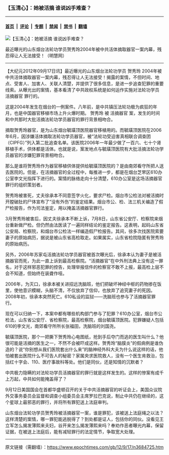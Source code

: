 ### 【玉清心】：她被活摘  谁说凶手难查？

---

#### [首页](../../../..?n3684725) &nbsp;|&nbsp; [评论](../../../../../epoch-comment?n3684725) &nbsp;|&nbsp; [专题](../../../../../epoch-special?n3684725) &nbsp;|&nbsp; [禁闻](../../../../../epoch-news?n3684725) &nbsp;|&nbsp; [禁书](../../../../../books?n3684725) &nbsp;|&nbsp; [翻墙](https://github.com/gfw-breaker/nogfw/blob/master/README.md?n3684725)


<div><img alt="【玉清心】：她被活摘  谁说凶手难查？" class="attachment-djy_600_400 size-djy_600_400 wp-post-image" src="https://i.epochtimes.com/assets/uploads/2012/09/1209170908451497.jpg"/>
<div class="caption">
 <p>
  最近曝光的山东烟台法轮功学员贺秀玲2004年被中共活体摘取器官一案内幕，残忍得让人无法接受！（明慧网）
 </p>
</div></div><hr/><div class="post_content" id="artbody" itemprop="articleBody">
 <!-- article content begin -->
 <p>
  【大纪元2012年09月17日讯】最近曝光的山东烟台法轮功学员
  <ok href="https://www.epochtimes.com/gb/tag/%E8%B4%BA%E7%A7%80%E7%8E%B2.html">
   贺秀玲
  </ok>
  2004年被中共活体摘取器官一案内幕，残忍得让人无法接受！揭露的案情，不但时间、地点、受害人、加害人、关联人清楚，并提供了很多信息，是进一步追查犯罪的重要线索。从曝光出的案情，基本看清了中共政权系统是如何运作实施对法轮功学员
  <ok href="https://www.epochtimes.com/gb/tag/%E6%B4%BB%E6%91%98%E5%99%A8%E5%AE%98.html">
   活摘器官
  </ok>
  罪行的。
 </p>
 <p>
  这是2004年发生在烟台的一例案件。八年前，是中共镇压法轮功极为疯狂的年月，也是中国器官移植市场上升火爆时期。
  <ok href="https://www.epochtimes.com/gb/tag/%E8%B4%BA%E7%A7%80%E7%8E%B2.html">
   贺秀玲
  </ok>
  被
  <ok href="https://www.epochtimes.com/gb/tag/%E6%B4%BB%E6%91%98%E5%99%A8%E5%AE%98.html">
   活摘器官
  </ok>
  案，发生的时间和中共那时大批活摘法轮功学员器官的罪行背景相吻合。
 </p>
 <p>
  摘取贺秀玲器官，是为山东烟台毓璜顶医院器官移植用的。而毓璜顶医院在2006年6月，因涉嫌活体摘取法轮功学员器官，被“法轮功受迫害真相联合调查团（CIPFG）”列入第二批追查名单。该医院2006年一年最少做了一百六、七十个肾移植手术，供体都是活体。也就是说，案发地点与毓璜顶医院有大批活摘法轮功学员器官的涉嫌犯罪背景相吻合。
 </p>
 <p>
  那么是谁将贺秀玲作为器官移植供体提供给毓璜顶医院的？是由南郊看守所把人送去医院的。但是，在活摘器官的全过程中，每推进一步，都是在烟台芝罘区610办公室李文光指挥下进行的。案情的脉络走向十分清楚，610办公室是这场活摘器官罪行的组织策划者。
 </p>
 <p>
  贺秀玲被害死，丈夫徐承本不同意签字火化，要求尸检。烟台市公检法对被活摘时开膛破肚的尸体宣布了“没有外伤”的鉴定结果。烟台市公、检、法三机关编造了假尸检报告，作为司法鉴定，用以掩盖活摘器官罪行。
 </p>
 <p>
  3月贺秀玲被害后，因丈夫徐承本不断上诉，7月8日，山东省公安厅、检察院来烟台重新做尸检。但仍然由法医读了一遍同样结论的鉴定报告。这表明，起码山东省公安局、检察院，和烟台市公检法一样编造假尸检报告。其间，徐多次找医院索要妻子的原始病历，据说是被山东省高检取走。如果属实，山东省检院隐匿有贺秀玲的原始病历。
 </p>
 <p>
  另外，2006年苏家屯活摘法轮功学员器官被首次曝光后，徐承本认为妻子是被活摘器官而死，为此一直上诉到最高检察院。“活摘器官”在中外刑法典上没有这一罪名，对于这样邪恶犯罪的控告，处理举报信件的检察官不敢不上报，最高检上层不会不知道，但始终在装聋作哑。
 </p>
 <p>
  2006年，为灭口，徐承本被关进招远洗脑班，他们把破坏神经中枢的药物掺在饭里，使他意识模糊，头脑不清，不仅放弃了信仰，也放弃了追究妻子的死因。2008年初，徐承本突然死亡。610私设的监狱——洗脑班也参与了活摘器官罪行。
 </p>
 <p>
  现在可以归纳一下，本案中都有哪些机构部门参与了犯罪？610办公室，烟台市公检法，山东省公安厅、省检察院，最高检察院，烟台毓璜顶医院。犯罪嫌疑人包括610的李文光，南郊看守所所长张福田，洗脑班的刘国尧。
 </p>
 <p>
  毓璜顶医院，那个一把撕下贺秀玲心电图纸，抢到手后夺门而逃的医生叫什么？他很可能是活摘的医生之一，不然不会被吓成这样。贺秀玲“脑膜炎”的假病例是谁伪造的？说“你别想从我们医院套出什么来”的脑神经外科大夫为什么说这样的话，他怕被套出医院什么不可告人的秘密？家属央求医院救人，没有一个医生肯救治，包括红十字会、110、医疗事故科等处。他们是同伙，还是知情的沉默者？
 </p>
 <p>
  中共极力隐瞒的对法轮功学员活摘器官的罪行就是这样发生的。这样的惨案有成千上万起，中共如何能掩盖得了？
 </p>
 <p>
  9月12日美国国会在首都华盛顿召开的关于中共活摘器官的听证会上，美国众议院外交事务委员会监督和调查小组委员会主席罗拉巴克说，制止中共仍在继续的，这个星球上最邪恶的罪行，并将所有罪犯送上法庭审判。
 </p>
 <p>
  山东烟台法轮功学员贺秀玲被活摘器官一案，谁是罪犯，该被送上法庭绳之以法？这样清楚的案情，哪一罪犯能逃脱得了？到处都是证人，包括你的同伙。没看见王立军怎么揭发薄熙来夫妇，谷开来怎么揭发薄熙来吗？奉劝作恶者曝光内幕，保留证据，在被送上法庭后，能有减轻罪行的法定情节，争取宽大处理。
 </p>
 <!-- article content end -->
 <div id="below_article_ad">
 </div>
</div>


---

原文链接（需翻墙）：https://www.epochtimes.com/gb/12/9/17/n3684725.htm